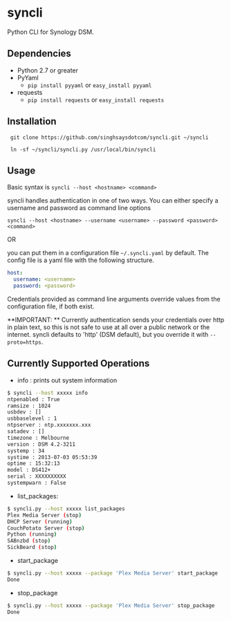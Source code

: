 syncli
======

Python CLI for Synology DSM.


Dependencies
------------

 + Python 2.7 or greater
 + PyYaml
   + `pip install pyyaml` or `easy_install pyyaml`
 + requests
   + `pip install requests` or `easy_install requests`


Installation
----------
` git clone https://github.com/singhsaysdotcom/syncli.git ~/syncli`

` ln -sf ~/syncli/syncli.py /usr/local/bin/syncli`



Usage
-----

Basic syntax is
`syncli --host <hostname> <command>`

syncli handles authentication in one of two ways. You can either specify a username and password as command line options

`syncli --host <hostname> --username <username> --password <password> <command>`

OR

you can put them in a configuration file `~/.syncli.yaml` by default. The config file is a yaml file with the following structure.

```yml
host:
  username: <username>
  password: <password>
```

Credentials provided as command line arguments override values from the configuration file, if both exist.

**IMPORTANT: ** Currently authentication sends your credentials over http in plain text, so this is not safe to use at all over a public network or the internet. syncli defaults to 'http' (DSM default), but you override it with `--proto=https`.


Currently Supported Operations
------------------------------
 + info : prints out system information

```bash
$ syncli --host xxxxx info
ntpenabled : True
ramsize : 1024
usbdev : []
usbbaselevel : 1
ntpserver : ntp.xxxxxxx.xxx
satadev : []
timezone : Melbourne
version : DSM 4.2-3211
systemp : 34
systime : 2013-07-03 05:53:39
optime : 15:32:13
model : DS412+
serial : XXXXXXXXXX
systempwarn : False
```

 + list_packages:

```bash
$ syncli.py --host xxxxx list_packages
Plex Media Server (stop)
DHCP Server (running)
CouchPotato Server (stop)
Python (running)
SABnzbd (stop)
SickBeard (stop)
```

 + start_package

```bash
$ syncli.py --host xxxxx --package 'Plex Media Server' start_package
Done
```

 + stop_package

```bash
$ syncli.py --host xxxxx --package 'Plex Media Server' stop_package
Done
```
